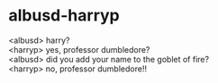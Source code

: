 # albusd-harryp  
<albusd\> harry?  
<harryp\> yes, professor dumbledore?  
<albusd\> did you add your name to the goblet of fire?  
<harryp\> no, professor dumbledore!!  
  
